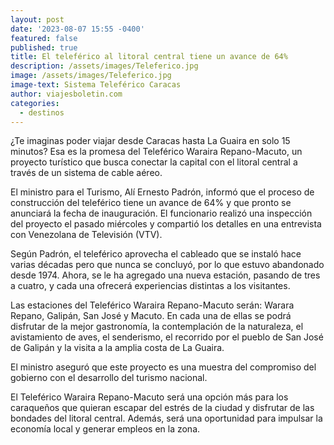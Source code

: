 ```yaml
---
layout: post
date: '2023-08-07 15:55 -0400'
featured: false
published: true
title: El teleférico al litoral central tiene un avance de 64%
description: /assets/images/Teleferico.jpg
image: /assets/images/Teleferico.jpg
image-text: Sistema Teleférico Caracas
author: viajesboletin.com
categories:
  - destinos
---
```

¿Te imaginas poder viajar desde Caracas hasta La Guaira en solo 15 minutos? Esa es la promesa del Teleférico Waraira Repano-Macuto, un proyecto turístico que busca conectar la capital con el litoral central a través de un sistema de cable aéreo.

El ministro para el Turismo, Alí Ernesto Padrón, informó que el proceso de construcción del teleférico tiene un avance de 64% y que pronto se anunciará la fecha de inauguración. El funcionario realizó una inspección del proyecto el pasado miércoles y compartió los detalles en una entrevista con Venezolana de Televisión (VTV).

Según Padrón, el teleférico aprovecha el cableado que se instaló hace varias décadas pero que nunca se concluyó, por lo que estuvo abandonado desde 1974. Ahora, se le ha agregado una nueva estación, pasando de tres a cuatro, y cada una ofrecerá experiencias distintas a los visitantes.

Las estaciones del Teleférico Waraira Repano-Macuto serán: Warara Repano, Galipán, San José y Macuto. En cada una de ellas se podrá disfrutar de la mejor gastronomía, la contemplación de la naturaleza, el avistamiento de aves, el senderismo, el recorrido por el pueblo de San José de Galipán y la visita a la amplia costa de La Guaira.

El ministro aseguró que este proyecto es una muestra del compromiso del gobierno con el desarrollo del turismo nacional.

El Teleférico Waraira Repano-Macuto será una opción más para los caraqueños que quieran escapar del estrés de la ciudad y disfrutar de las bondades del litoral central. Además, será una oportunidad para impulsar la economía local y generar empleos en la zona.
